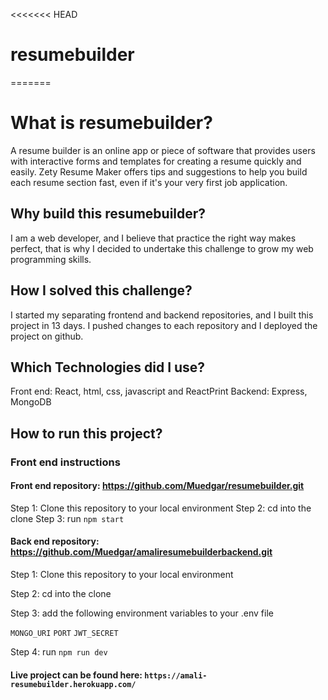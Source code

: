 <<<<<<< HEAD
# resumebuilder
=======


# What is resumebuilder?

A resume builder is an online app or piece of software that provides users with interactive forms and templates for creating a resume quickly and easily. Zety Resume Maker offers tips and suggestions to help you build each resume section fast, even if it's your very first job application.

## Why build this resumebuilder?

I am a web developer, and I believe that practice the right way makes perfect, that is why I decided to undertake this challenge to grow my web programming skills.

## How I solved this challenge?

I started my separating frontend and backend repositories, and I built this project in 13 days.
I pushed changes to each repository and I deployed the project on github.


## Which Technologies did I use?

Front end: React, html, css, javascript and ReactPrint
Backend: Express, MongoDB

## How to run this project?

### Front end instructions

#### Front end repository: https://github.com/Muedgar/resumebuilder.git

Step 1: Clone this repository to your local environment
Step 2: cd into the clone
Step 3: run `npm start`

#### Back end repository: https://github.com/Muedgar/amaliresumebuilderbackend.git

Step 1: Clone this repository to your local environment

Step 2: cd into the clone

Step 3: add the following environment variables to your .env file

`MONGO_URI` `PORT` `JWT_SECRET`

Step 4: run `npm run dev`

#### Live project can be found here: `https://amali-resumebuilder.herokuapp.com/`
